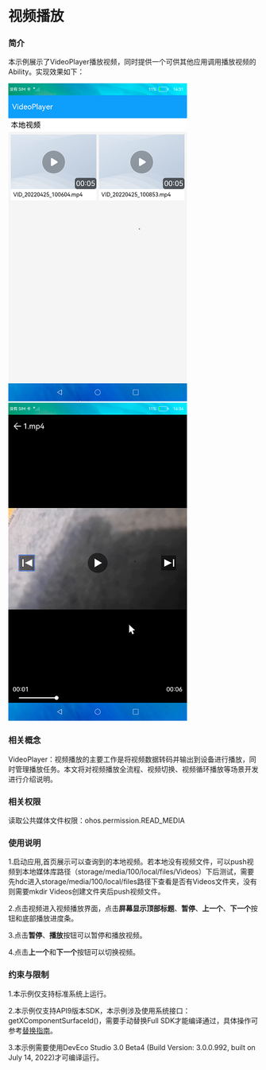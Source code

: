 # 视频播放

### 简介

本示例展示了VideoPlayer播放视频，同时提供一个可供其他应用调用播放视频的Ability。实现效果如下：

![home](screenshots/devices/home.png) ![play1](screenshots/devices/play1.png)

### 相关概念

VideoPlayer：视频播放的主要工作是将视频数据转码并输出到设备进行播放，同时管理播放任务。本文将对视频播放全流程、视频切换、视频循环播放等场景开发进行介绍说明。

### 相关权限

读取公共媒体文件权限：ohos.permission.READ_MEDIA

### 使用说明

1.启动应用,首页展示可以查询到的本地视频。若本地没有视频文件，可以push视频到本地媒体库路径（storage/media/100/local/files/Videos）下后测试，需要先hdc进入storage/media/100/local/files路径下查看是否有Videos文件夹，没有则需要mkdir Videos创建文件夹后push视频文件。

2.点击视频进入视频播放界面，点击**屏幕显示顶部标题**、**暂停**、**上一个**、**下一个**按钮和底部播放进度条。

3.点击**暂停**、**播放**按钮可以暂停和播放视频。

4.点击**上一个**和**下一个**按钮可以切换视频。


### 约束与限制

1.本示例仅支持标准系统上运行。

2.本示例仅支持API9版本SDK，本示例涉及使用系统接口：getXComponentSurfaceId()，需要手动替换Full SDK才能编译通过，具体操作可参考[替换指南](https://gitee.com/openharmony/docs/blob/master/zh-cn/application-dev/quick-start/full-sdk-switch-guide.md)。

3.本示例需要使用DevEco Studio 3.0 Beta4 (Build Version: 3.0.0.992, built on July 14, 2022)才可编译运行。